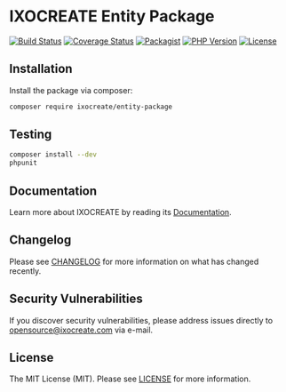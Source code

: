 # IXOCREATE Entity Package

[![Build Status](https://travis-ci.com/ixocreate/entity-package.svg?branch=master)](https://travis-ci.com/ixocreate/entity-package)
[![Coverage Status](https://coveralls.io/repos/github/ixocreate/entity-package/badge.svg?branch=master)](https://coveralls.io/github/ixocreate/entity-package?branch=master)
[![Packagist](https://img.shields.io/packagist/v/ixocreate/entity-package.svg)](https://packagist.org/packages/ixocreate/entity-package)
[![PHP Version](https://img.shields.io/packagist/php-v/ixocreate/entity-package.svg)](https://packagist.org/packages/ixocreate/entity-package)
[![License](https://img.shields.io/github/license/ixocreate/entity-package.svg)](LICENSE)

## Installation

Install the package via composer:

```sh
composer require ixocreate/entity-package
```

## Testing

```sh
composer install --dev
phpunit
```

## Documentation

Learn more about IXOCREATE by reading its [Documentation](https://ixocreate.github.io/).

## Changelog

Please see [CHANGELOG](CHANGELOG.md) for more information on what has changed recently.

## Security Vulnerabilities

If you discover security vulnerabilities, please address issues directly to opensource@ixocreate.com via e-mail.

## License

The MIT License (MIT). Please see [LICENSE](LICENSE) for more information.
